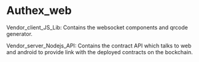 # Authex_web
Vendor_client_JS_Lib:
Contains the websocket components and qrcode generator.

Vendor_server_Nodejs_API:
Contains the contract API which talks to web and android to provide link with the deployed contracts on the bockchain.
